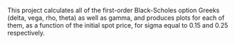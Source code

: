 This project calculates all of the first-order Black-Scholes option Greeks (delta, vega, rho, theta) as well as gamma, and produces plots for each of them, as a function of the initial spot price, for sigma equal to 0.15 and 0.25 respectively. 
